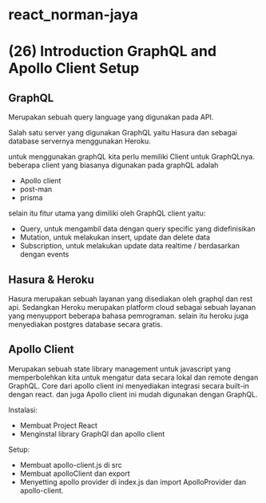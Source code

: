 # react_norman-jaya
# (26) Introduction GraphQL and Apollo Client Setup

## GraphQL 
Merupakan sebuah query language yang digunakan pada API.

Salah satu server yang digunakan GraphQL yaitu Hasura dan sebagai database servernya menggunakan Heroku.

untuk menggunakan graphQL kita perlu memiliki Client untuk GraphQLnya. beberapa client yang biasanya digunakan pada graphQL adalah 
- Apollo client
- post-man
- prisma

selain itu fitur utama yang dimiliki oleh GraphQL client yaitu:

- Query, untuk mengambil data dengan query specific yang didefinisikan
- Mutation, untuk melakukan insert, update dan delete data
- Subscription, untuk melakukan update data realtime / berdasarkan dengan events

## Hasura & Heroku
Hasura merupakan sebuah layanan yang disediakan oleh graphql dan rest api. Sedangkan Heroku merupakan platform cloud sebagai sebuah layanan yang menyupport beberapa bahasa pemrograman. selain itu heroku juga menyediakan postgres database secara gratis.

## Apollo Client
Merupakan sebuah state library management untuk javascript yang memperbolehkan kita untuk mengatur data secara lokal dan remote dengan GraphQL. Core dari apollo client ini menyediakan integrasi secara built-in dengan react. dan juga Apollo client ini mudah digunakan dengan GraphQL.

Instalasi:
- Membuat Project React
- Menginstal library GraphQl dan apollo client

Setup:
- Membuat apollo-client.js di src
- Membuat apolloClient dan export
- Menyetting apollo provider di index.js dan import ApolloProvider dan apollo-client.
